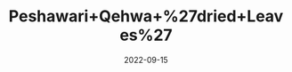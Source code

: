 ---
title: 'Peshawari+Qehwa+%27dried+Leaves%27'
date: '2022-09-15' 
metatag: '' 
inventory: '0' 
draft: false 
# meta description 
shortDescripton: ''
description: 'Herb'
longdescription: ''
featured: True
# product Price
price: '60.0'
# Product Short Description
shortDescription: ''
productID: 'F5B84F79-9A2A-ED11-9968-005056B3A416'
type: 'products'
category: 'Herb' 
thumnailproduct: 'https://aminsaddiquidawakhana.eralive.net/images/products/F5B84F79-9A2A-ED11-9968-005056B3A4161.png' 
images:
  - image: 'images/products/F5B84F79-9A2A-ED11-9968-005056B3A4161.png'  
Variants:
---